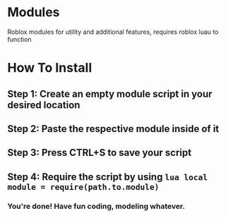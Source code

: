 # Modules
Roblox modules for utility and additional features, requires roblox luau to function

# How To Install
## Step 1: Create an empty module script in your desired location
## Step 2: Paste the respective module inside of it
## Step 3: Press CTRL+S to save your script
## Step 4: Require the script by using ```lua local module = require(path.to.module)```
### You're done! Have fun coding, modeling whatever.
